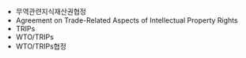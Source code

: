 - 무역관련지식재산권협정
- Agreement on Trade-Related Aspects of Intellectual Property Rights
- TRIPs
- WTO/TRIPs
- WTO/TRIPs협정
